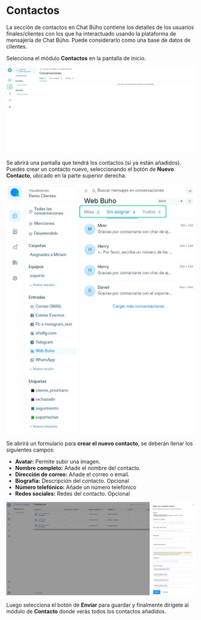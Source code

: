 # Contactos

La sección de contactos en Chat Búho contiene los detalles de los usuarios finales/clientes con los que ha interactuado usando la plataforma de mensajería de Chat Búho. Puede considerarlo como una base de datos de clientes.

Selecciona el módulo **Contactos** en la pantalla de inicio.

![Alt text](img/nuevos_contactos_01.png)

Se abrirá una pantalla que tendrá los contactos (si ya están añadidos). Puedes crear un contacto nuevo, seleccionando el botón de **Nuevo Contacto**, ubicado en la parte superior derecha.

![Alt text](img/masiva-de-chats_02.jpg)

Se abrirá un formulario para **crear el nuevo contacto**, se deberán llenar los siguientes campos:

* **Avatar:** Permite subir una imagen.
* **Nombre completo:** Añade el nombre del contacto.
* **Dirección de correo:** Añade el correo o email.
* **Biografía:** Descripción del contacto. Opcional
* **Número telefónico:** Añade un número telefónico
* **Redes sociales:** Redes del contacto. Opcional

![Alt text](img/nuevos_contactos_03.png)

Luego selecciona el botón de **Enviar** para guardar y finalmente dirígete al módulo de **Contacto** donde verás todos los contactos añadidos.
